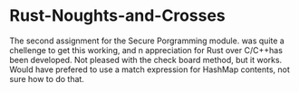 # Rust-Noughts-and-Crosses

The second assignment for the Secure Porgramming module. was quite a chellenge to get this working, and n appreciation for Rust over C/C++has been developed.
Not pleased with the check board method, but it works. Would have prefered to use a match expression for HashMap contents, not sure how to do that.
